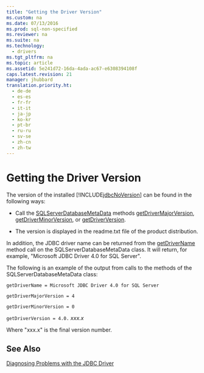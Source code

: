 ```yaml
---
title: "Getting the Driver Version"
ms.custom: na
ms.date: 07/13/2016
ms.prod: sql-non-specified
ms.reviewer: na
ms.suite: na
ms.technology: 
  - drivers
ms.tgt_pltfrm: na
ms.topic: article
ms.assetid: 5e241d72-16da-4ada-ac67-e6308394108f
caps.latest.revision: 21
manager: jhubbard
translation.priority.ht: 
  - de-de
  - es-es
  - fr-fr
  - it-it
  - ja-jp
  - ko-kr
  - pt-br
  - ru-ru
  - sv-se
  - zh-cn
  - zh-tw
---
```

# Getting the Driver Version
  The version of the installed [!INCLUDE[jdbcNoVersion](../content/includes/jdbcNoVersion_md.md)] can be found in the following ways:  
  
-   Call the [SQLServerDatabaseMetaData](../content/SQLServerDatabaseMetaData-Class.md) methods [getDriverMajorVersion](../content/getDriverMajorVersion-Method--SQLServerDatabaseMetaData-.md), [getDriverMinorVersion](../content/getDriverMinorVersion-Method--SQLServerDatabaseMetaData-.md), or [getDriverVersion](../content/getDriverVersion-Method--SQLServerDatabaseMetaData-.md).  
  
-   The version is displayed in the readme.txt file of the product distribution.  
  
 In addition, the JDBC driver name can be returned from the [getDriverName](../content/getDriverName-Method--SQLServerDatabaseMetaData-.md) method call on the SQLServerDatabaseMetaData class. It will return, for example, "Microsoft JDBC Driver 4.0 for SQL Server".  
  
 The following is an example of the output from calls to the methods of the SQLServerDatabaseMetaData class:  
  
 `getDriverName = Microsoft JDBC Driver 4.0 for SQL Server`  
  
 `getDriverMajorVersion = 4`  
  
 `getDriverMinorVersion = 0`  
  
 `getDriverVersion = 4.0.` *xxx.x*  
  
 Where "xxx.x" is the final version number.  
  
## See Also  
 [Diagnosing Problems with the JDBC Driver](../content/Diagnosing-Problems-with-the-JDBC-Driver.md)  
  
  